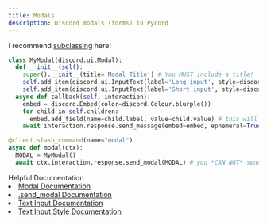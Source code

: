 ```yaml
---
title: Modals
description: Discord modals (forms) in Pycord
---
```


I recommend [subclassing](../subclassing) here!

```py title="main.py"
class MyModal(discord.ui.Modal):
  def __init__(self):
    super().__init__(title='Modal Title') # You MUST include a title!
    self.add_item(discord.ui.InputText(label='Long input', style=discord.InputTextStyle.long))
    self.add_item(discord.ui.InputText(label='Short input', style=discord.InputTextStyle.short))
  async def callback(self, interaction):
    embed = discord.Embed(color=discord.Colour.blurple())
    for child in self.children:
      embed.add_field(name=child.label, value=child.value) # this will add an embed field for every input given in the modal
    await interaction.response.send_message(embed=embed, ephemeral=True)

@client.slash_command(name="modal")
async def modal(ctx):
  MODAL = MyModal()
  await ctx.interaction.response.send_modal(MODAL) # you *CAN NOT* send a modal in `ctx.respond`
```

<div className="box blurple no-background">
<div className="title">
Helpful Documentation
</div>
<li><a href="https://docs.pycord.dev/en/master/api.html#discord.ui.Modal" className="discord-link">Modal Documentation</a></li>
<li><a href="https://docs.pycord.dev/en/master/api.html#discord.InteractionResponse.send_modal" className="discord-link"><span className="timestamp">.send_modal</span> Documentation</a></li>
<li><a href="https://docs.pycord.dev/en/master/api.html#discord.ui.InputText" className="discord-link">Text Input Documentation</a></li>
<li><a href="https://docs.pycord.dev/en/master/api.html#discord.InputTextStyle" className="discord-link">Text Input Style Documentation</a></li>
</div>